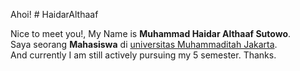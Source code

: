 Ahoi! # HaidarAlthaaf

Nice to meet you!, My Name is **Muhammad Haidar Althaaf Sutowo**. <br>
Saya seorang **Mahasiswa** di [universitas Muhammaditah Jakarta](https://umj.ac.id/).<br>
And currently I am still actively pursuing my 5 semester.
Thanks.
